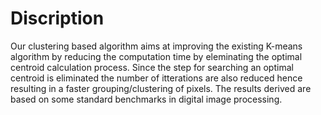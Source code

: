 # Discription
Our clustering based algorithm aims at improving the existing K-means algorithm by reducing the computation time by eleminating the optimal centroid calculation process. Since the step for searching an optimal centroid is eliminated the number of itterations are also reduced hence resulting in a faster grouping/clustering of pixels.
The results derived are based on some standard benchmarks in digital image processing.
